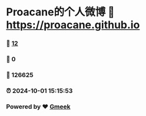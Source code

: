 # Proacane的个人微博 :link: https://proacane.github.io 
### :page_facing_up: [12](https://proacane.github.io/tag.html) 
### :speech_balloon: 0 
### :hibiscus: 126625 
### :alarm_clock: 2024-10-01 15:15:53 
### Powered by :heart: [Gmeek](https://github.com/Meekdai/Gmeek)
